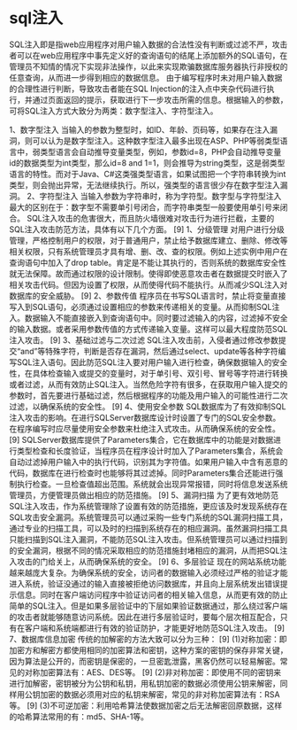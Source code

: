 # sql注入
SQL注入即是指web应用程序对用户输入数据的合法性没有判断或过滤不严，攻击者可以在web应用程序中事先定义好的查询语句的结尾上添加额外的SQL语句，在管理员不知情的情况下实现非法操作，以此来实现欺骗数据库服务器执行非授权的任意查询，从而进一步得到相应的数据信息。
由于编写程序时未对用户输入数据的合理性进行判断，导致攻击者能在SQL Injection的注入点中夹杂代码进行执行，并通过页面返回的提示，获取进行下一步攻击所需的信息。根据输入的参数，可将SQL注入方式大致分为两类：数字型注入、字符型注入。 

1、数字型注入
当输入的参数为整型时，如ID、年龄、页码等，如果存在注入漏洞，则可以认为是数字型注入。这种数字型注入最多出现在ASP、PHP等弱类型语言中，弱类型语言会自动推导变量类型，例如，参数id=8，PHP会自动推导变量id的数据类型为int类型，那么id=8 and 1=1，则会推导为string类型，这是弱类型语言的特性。而对于Java、C#这类强类型语言，如果试图把一个字符串转换为int类型，则会抛出异常，无法继续执行。所以，强类型的语言很少存在数字型注入漏洞。 
2、字符型注入
当输入参数为字符串时，称为字符型。数字型与字符型注入最大的区别在于：数字型不需要单引号闭合，而字符串类型一般要使用单引号来闭合。 
SQL注入攻击的危害很大，而且防火墙很难对攻击行为进行拦截，主要的SQL注入攻击防范方法，具体有以下几个方面。 [9] 
1、分级管理
对用户进行分级管理，严格控制用户的权限，对于普通用户，禁止给予数据库建立、删除、修改等相关权限，只有系统管理员才具有增、删、改、查的权限。例如上述实例中用户在查询语句中加入了drop table。肯定是不能让其执行的，否则系统的数据库安全性就无法保障。故而通过权限的设计限制。使得即使恶意攻击者在数据提交时嵌入了相关攻击代码。但因为设置了权限，从而使得代码不能执行。从而减少SQL注入对数据库的安全威胁。 [9] 
2、参数传值
程序员在书写SQL语言时，禁止将变量直接写入到SQL语句，必须通过设置相应的参数来传递相关的变量。从而抑制SQL注入。数据输入不能直接嵌入到查询语句中。同时要过滤输入的内容，过滤掉不安全的输入数据。或者采用参数传值的方式传递输入变量。这样可以最大程度防范SQL注入攻击。 [9] 
3、基础过滤与二次过滤
SQL注入攻击前，入侵者通过修改参数提交“and”等特殊字符，判断是否存在漏洞，然后通过select、update等各种字符编写SQL注入语句。因此防范SQL注入要对用户输入进行检查，确保数据输入的安全性，在具体检查输入或提交的变量时，对于单引号、双引号、冒号等字符进行转换或者过滤，从而有效防止SQL注入。当然危险字符有很多，在获取用户输入提交的参数时，首先要进行基础过滤，然后根据程序的功能及用户输入的可能性进行二次过滤，以确保系统的安全性。 [9] 
4、使用安全参数
SQL数据库为了有效抑制SQL注入攻击的影响。在进行SQLServer数据库设计时设置了专门的SQL安全参数。在程序编写时应尽量使用安全参数来杜绝注入式攻击。从而确保系统的安全性。 [9] 
SQLServer数据库提供了Parameters集合，它在数据库中的功能是对数据进行类型检查和长度验证，当程序员在程序设计时加入了Parameters集合，系统会自动过滤掉用户输入中的执行代码，识别其为字符值。如果用户输入中含有恶意的代码，数据库在进行检查时也能够将其过滤掉。同时Parameters集合还能进行强制执行检查。一旦检查值超出范围。系统就会出现异常报错，同时将信息发送系统管理员，方便管理员做出相应的防范措施。 [9] 
5、漏洞扫描
为了更有效地防范SQL注入攻击，作为系统管理除了设置有效的防范措施，更应该及时发现系统存在SQL攻击安全漏洞。系统管理员可以通过采购一些专门系统的SQL漏洞扫描工具，通过专业的扫描工具，可以及时的扫描到系统存在的相应漏洞。虽然漏洞扫描工具只能扫描到SQL注入漏洞，不能防范SQL注入攻击。但系统管理员可以通过扫描到的安全漏洞，根据不同的情况采取相应的防范措施封堵相应的漏洞，从而把SQL注入攻击的门给关上，从而确保系统的安全。 [9] 
6、多层验证
现在的网站系统功能越来越庞大复杂。为确保系统的安全，访问者的数据输入必须经过严格的验证才能进入系统，验证没通过的输入直接被拒绝访问数据库，并且向上层系统发出错误提示信息。同时在客户端访问程序中验证访问者的相关输入信息，从而更有效的防止简单的SQL注入。但是如果多层验证中的下层如果验证数据通过，那么绕过客户端的攻击者就能够随意访问系统。因此在进行多层验证时，要每个层次相互配合，只有在客户端和系统端都进行有效的验证防护，才能更好地防范SQL注入攻击。 [9] 
7、数据库信息加密
传统的加解密的方法大致可以分为三种： [9] 
(1)对称加密：即加密方和解密方都使用相同的加密算法和密钥，这种方案的密钥的保存非常关键，因为算法是公开的，而密钥是保密的，一旦密匙泄露，黑客仍然可以轻易解密。常见的对称加密算法有：AES、DES等。 [9] 
(2)非对称加密：即使用不同的密钥来进行加解密，密钥被分为公钥和私钥，用私钥加密的数据必须使用公钥来解密，同样用公钥加密的数据必须用对应的私钥来解密，常见的非对称加密算法有：RSA等。 [9] 
(3)不可逆加密：利用哈希算法使数据加密之后无法解密回原数据，这样的哈希算法常用的有：md5、SHA-1等。